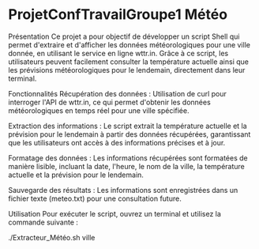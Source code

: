 # ProjetConfTravailGroupe1 Météo
Présentation
Ce projet a pour objectif de développer un script Shell qui permet d'extraire et d'afficher les données météorologiques pour une ville donnée, en utilisant le service en ligne wttr.in. Grâce à ce script, les utilisateurs peuvent facilement consulter la température actuelle ainsi que les prévisions météorologiques pour le lendemain, directement dans leur terminal.

Fonctionnalités
Récupération des données : Utilisation de curl pour interroger l'API de wttr.in, ce qui permet d'obtenir les données météorologiques en temps réel pour une ville spécifiée.

Extraction des informations : Le script extrait la température actuelle et la prévision pour le lendemain à partir des données récupérées, garantissant que les utilisateurs ont accès à des informations précises et à jour.

Formatage des données : Les informations récupérées sont formatées de manière lisible, incluant la date, l'heure, le nom de la ville, la température actuelle et la prévision pour le lendemain.

Sauvegarde des résultats : Les informations sont enregistrées dans un fichier texte (meteo.txt) pour une consultation future.

Utilisation
Pour exécuter le script, ouvrez un terminal et utilisez la commande suivante :

./Extracteur_Météo.sh ville
